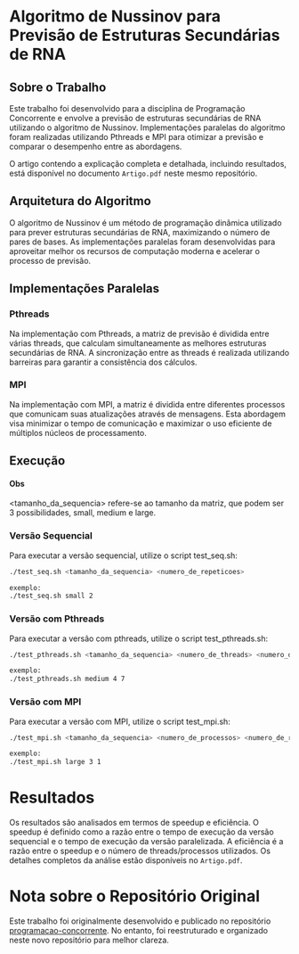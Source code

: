 # Algoritmo de Nussinov para Previsão de Estruturas Secundárias de RNA
## Sobre o Trabalho
Este trabalho foi desenvolvido para a disciplina de Programação Concorrente e envolve a previsão de estruturas secundárias de RNA utilizando o algoritmo de Nussinov. Implementações paralelas do algoritmo foram realizadas utilizando Pthreads e MPI para otimizar a previsão e comparar o desempenho entre as abordagens.

O artigo contendo a explicação completa e detalhada, incluindo resultados, está disponível no documento `Artigo.pdf` neste mesmo repositório.

## Arquitetura do Algoritmo
O algoritmo de Nussinov é um método de programação dinâmica utilizado para prever estruturas secundárias de RNA, maximizando o número de pares de bases. As implementações paralelas foram desenvolvidas para aproveitar melhor os recursos de computação moderna e acelerar o processo de previsão.

## Implementações Paralelas
### Pthreads
Na implementação com Pthreads, a matriz de previsão é dividida entre várias threads, que calculam simultaneamente as melhores estruturas secundárias de RNA. A sincronização entre as threads é realizada utilizando barreiras para garantir a consistência dos cálculos.

### MPI
Na implementação com MPI, a matriz é dividida entre diferentes processos que comunicam suas atualizações através de mensagens. Esta abordagem visa minimizar o tempo de comunicação e maximizar o uso eficiente de múltiplos núcleos de processamento.

## Execução

#### Obs
<tamanho_da_sequencia> refere-se ao tamanho da matriz, que podem ser 3 possibilidades, small, medium e large.
### Versão Sequencial
Para executar a versão sequencial, utilize o script test_seq.sh:

```bash
./test_seq.sh <tamanho_da_sequencia> <numero_de_repeticoes>

exemplo:
./test_seq.sh small 2
```

### Versão com Pthreads
Para executar a versão com pthreads, utilize o script test_pthreads.sh:

```bash
./test_pthreads.sh <tamanho_da_sequencia> <numero_de_threads> <numero_de_repeticoes>

exemplo:
./test_pthreads.sh medium 4 7
```
### Versão com MPI
Para executar a versão com MPI, utilize o script test_mpi.sh:

```bash
./test_mpi.sh <tamanho_da_sequencia> <numero_de_processos> <numero_de_repeticoes>

exemplo:
./test_mpi.sh large 3 1
```

# Resultados

Os resultados são analisados em termos de speedup e eficiência. O speedup é definido como a razão entre o tempo de execução da versão sequencial e o tempo de execução da versão paralelizada. A eficiência é a razão entre o speedup e o número de threads/processos utilizados. Os detalhes completos da análise estão disponíveis no `Artigo.pdf`.

# Nota sobre o Repositório Original
Este trabalho foi originalmente desenvolvido e publicado no repositório [programacao-concorrente](https://github.com/vitorhugosdc/programacao-concorrente). No entanto, foi reestruturado e organizado neste novo repositório para melhor clareza.
